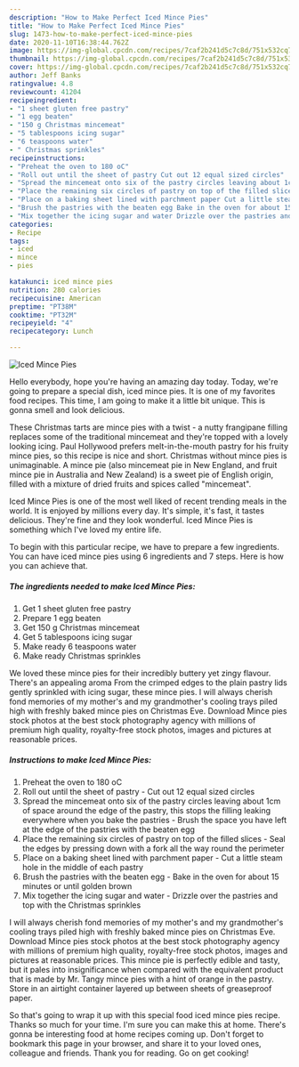 ```yaml
---
description: "How to Make Perfect Iced Mince Pies"
title: "How to Make Perfect Iced Mince Pies"
slug: 1473-how-to-make-perfect-iced-mince-pies
date: 2020-11-10T16:38:44.762Z
image: https://img-global.cpcdn.com/recipes/7caf2b241d5c7c8d/751x532cq70/iced-mince-pies-recipe-main-photo.jpg
thumbnail: https://img-global.cpcdn.com/recipes/7caf2b241d5c7c8d/751x532cq70/iced-mince-pies-recipe-main-photo.jpg
cover: https://img-global.cpcdn.com/recipes/7caf2b241d5c7c8d/751x532cq70/iced-mince-pies-recipe-main-photo.jpg
author: Jeff Banks
ratingvalue: 4.8
reviewcount: 41204
recipeingredient:
- "1 sheet gluten free pastry"
- "1 egg beaten"
- "150 g Christmas mincemeat"
- "5 tablespoons icing sugar"
- "6 teaspoons water"
- " Christmas sprinkles"
recipeinstructions:
- "Preheat the oven to 180 oC"
- "Roll out until the sheet of pastry Cut out 12 equal sized circles"
- "Spread the mincemeat onto six of the pastry circles leaving about 1cm of space around the edge of the pastry, this stops the filling leaking everywhere when you bake the pastries Brush the space you have left at the edge of the pastries with the beaten egg"
- "Place the remaining six circles of pastry on top of the filled slices Seal the edges by pressing down with a fork all the way round the perimeter"
- "Place on a baking sheet lined with parchment paper Cut a little steam hole in the middle of each pastry"
- "Brush the pastries with the beaten egg Bake in the oven for about 15 minutes or until golden brown"
- "Mix together the icing sugar and water Drizzle over the pastries and top with the Christmas sprinkles"
categories:
- Recipe
tags:
- iced
- mince
- pies

katakunci: iced mince pies 
nutrition: 280 calories
recipecuisine: American
preptime: "PT38M"
cooktime: "PT32M"
recipeyield: "4"
recipecategory: Lunch

---
```



![Iced Mince Pies](https://img-global.cpcdn.com/recipes/7caf2b241d5c7c8d/751x532cq70/iced-mince-pies-recipe-main-photo.jpg)

Hello everybody, hope you're having an amazing day today. Today, we're going to prepare a special dish, iced mince pies. It is one of my favorites food recipes. This time, I am going to make it a little bit unique. This is gonna smell and look delicious.

These Christmas tarts are mince pies with a twist - a nutty frangipane filling replaces some of the traditional mincemeat and they&#39;re topped with a lovely looking icing. Paul Hollywood prefers melt-in-the-mouth pastry for his fruity mince pies, so this recipe is nice and short. Christmas without mince pies is unimaginable. A mince pie (also mincemeat pie in New England, and fruit mince pie in Australia and New Zealand) is a sweet pie of English origin, filled with a mixture of dried fruits and spices called &#34;mincemeat&#34;.

Iced Mince Pies is one of the most well liked of recent trending meals in the world. It is enjoyed by millions every day. It's simple, it's fast, it tastes delicious. They're fine and they look wonderful. Iced Mince Pies is something which I've loved my entire life.


To begin with this particular recipe, we have to prepare a few ingredients. You can have iced mince pies using 6 ingredients and 7 steps. Here is how you can achieve that.

<!--inarticleads1-->

##### The ingredients needed to make Iced Mince Pies:

1. Get 1 sheet gluten free pastry
1. Prepare 1 egg beaten
1. Get 150 g Christmas mincemeat
1. Get 5 tablespoons icing sugar
1. Make ready 6 teaspoons water
1. Make ready  Christmas sprinkles


We loved these mince pies for their incredibly buttery yet zingy flavour. There&#39;s an appealing aroma From the crimped edges to the plain pastry lids gently sprinkled with icing sugar, these mince pies. I will always cherish fond memories of my mother&#39;s and my grandmother&#39;s cooling trays piled high with freshly baked mince pies on Christmas Eve. Download Mince pies stock photos at the best stock photography agency with millions of premium high quality, royalty-free stock photos, images and pictures at reasonable prices. 

<!--inarticleads2-->

##### Instructions to make Iced Mince Pies:

1. Preheat the oven to 180 oC
1. Roll out until the sheet of pastry - Cut out 12 equal sized circles
1. Spread the mincemeat onto six of the pastry circles leaving about 1cm of space around the edge of the pastry, this stops the filling leaking everywhere when you bake the pastries - Brush the space you have left at the edge of the pastries with the beaten egg
1. Place the remaining six circles of pastry on top of the filled slices - Seal the edges by pressing down with a fork all the way round the perimeter
1. Place on a baking sheet lined with parchment paper - Cut a little steam hole in the middle of each pastry
1. Brush the pastries with the beaten egg - Bake in the oven for about 15 minutes or until golden brown
1. Mix together the icing sugar and water - Drizzle over the pastries and top with the Christmas sprinkles


I will always cherish fond memories of my mother&#39;s and my grandmother&#39;s cooling trays piled high with freshly baked mince pies on Christmas Eve. Download Mince pies stock photos at the best stock photography agency with millions of premium high quality, royalty-free stock photos, images and pictures at reasonable prices. This mince pie is perfectly edible and tasty, but it pales into insignificance when compared with the equivalent product that is made by Mr. Tangy mince pies with a hint of orange in the pastry. Store in an airtight container layered up between sheets of greaseproof paper. 

So that's going to wrap it up with this special food iced mince pies recipe. Thanks so much for your time. I'm sure you can make this at home. There's gonna be interesting food at home recipes coming up. Don't forget to bookmark this page in your browser, and share it to your loved ones, colleague and friends. Thank you for reading. Go on get cooking!
